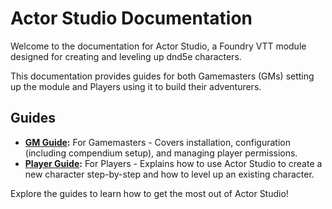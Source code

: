 # Actor Studio Documentation

Welcome to the documentation for Actor Studio, a Foundry VTT module designed for creating and leveling up dnd5e characters.

This documentation provides guides for both Gamemasters (GMs) setting up the module and Players using it to build their adventurers.

## Guides

*   **[GM Guide](./gm/README.md):** For Gamemasters - Covers installation, configuration (including compendium setup), and managing player permissions.
*   **[Player Guide](./player/README.md):** For Players - Explains how to use Actor Studio to create a new character step-by-step and how to level up an existing character.

Explore the guides to learn how to get the most out of Actor Studio!